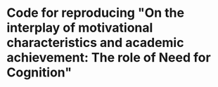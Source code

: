 # Code for reproducing "On the interplay of motivational characteristics and academic achievement: The role of Need for Cognition" 
